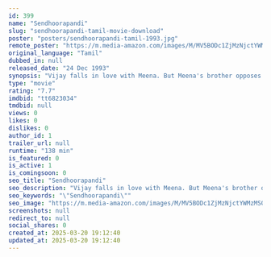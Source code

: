 ```yaml
---
id: 399
name: "Sendhoorapandi"
slug: "sendhoorapandi-tamil-movie-download"
poster: "posters/sendhoorapandi-tamil-1993.jpg"
remote_poster: "https://m.media-amazon.com/images/M/MV5BODc1ZjMzNjctYWMzMS00ZThhLWE1MDktMzAwNThkOGJmMDA4XkEyXkFqcGc@._V1_SX300.jpg"
original_language: "Tamil"
dubbed_in: null
released_date: "24 Dec 1993"
synopsis: "Vijay falls in love with Meena. But Meena's brother opposes their marriage due to rivalry between both the families. Sendoorapandi returns from jail and tries to help his brother to win his love."
type: "movie"
rating: "7.7"
imdbid: "tt6823034"
tmdbid: null
views: 0
likes: 0
dislikes: 0
author_id: 1
trailer_url: null
runtime: "138 min"
is_featured: 0
is_active: 1
is_comingsoon: 0
seo_title: "Sendhoorapandi"
seo_description: "Vijay falls in love with Meena. But Meena's brother opposes their marriage due to rivalry between both the families. Sendoorapandi returns from jail and tries to help his brother to win his love."
seo_keywords: "\"Sendhoorapandi\""
seo_image: "https://m.media-amazon.com/images/M/MV5BODc1ZjMzNjctYWMzMS00ZThhLWE1MDktMzAwNThkOGJmMDA4XkEyXkFqcGc@._V1_SX300.jpg"
screenshots: null
redirect_to: null
social_shares: 0
created_at: 2025-03-20 19:12:40
updated_at: 2025-03-20 19:12:40
---
```


